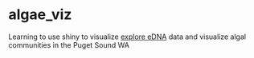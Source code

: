 # algae_viz

Learning to use shiny to visualize [explore eDNA](https://joed.shinyapps.io/algae_app/) data and visualize algal communities in the Puget Sound WA
